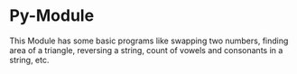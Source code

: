 # Py-Module
This Module has some basic programs like swapping two numbers, finding area of a triangle, reversing a string, count of vowels and consonants in a string, etc. 

